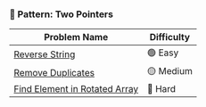 
### 🧠 Pattern: Two Pointers

| Problem Name                              | Difficulty |
|-------------------------------------------|------------|
| [Reverse String](./DS/2-Pointers/Easy/reverseString.js)       | 🟢 Easy     |
| [Remove Duplicates](./DS/2-Pointers/Easy/removeDuplicates.js) | 🟡 Medium   |
| [Find Element in Rotated Array](./problems/binary_search/rotated_array.md) | 🔴 Hard |
